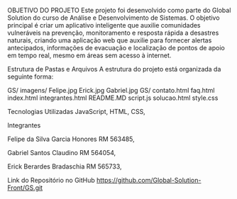 OBJETIVO DO PROJETO 
Este projeto foi desenvolvido como parte do Global Solution do curso de Análise e Desenvolvimento de Sistemas. O objetivo principal é criar um aplicativo inteligente que auxilie comunidades vulneráveis na prevenção, monitoramento e resposta rápida a desastres naturais, criando uma aplicação web que auxilie para fornecer alertas antecipados, informações de evacuação e localização de pontos de apoio em tempo real, mesmo em áreas sem acesso à internet.

Estrutura de Pastas e Arquivos
A estrutura do projeto está organizada da seguinte forma:

GS/
imagens/
Felipe.jpg
Erick.jpg
Gabriel.jpg
GS/
contato.html
faq.html
index.html
integrantes.html
README.MD
script.js
solucao.html
style.css


Tecnologias Utilizadas
JavaScript,
HTML,
CSS,

Integrantes

 
Felipe da Silva Garcia Honores RM 563485,

Gabriel Santos Claudino RM 564054,

Erick Berardes Bradaschia RM 565733,

Link do Repositório no GitHub
https://github.com/Global-Solution-Front/GS.git
